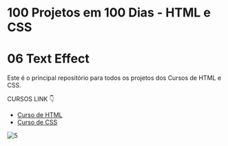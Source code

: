 # 100 Projetos em 100 Dias - HTML e CSS
# 06 Text Effect 
Este é o principal repositório para todos os projetos dos Cursos de HTML e CSS.

CURSOS LINK 👇

-   [Curso de HTML](https://johnpires.com/cursos/html-tutorial/)
-   [Curso de CSS](https://johnpires.com/cursos/css-fundamentos-basicos/)


  ![5](https://user-images.githubusercontent.com/26515702/188921312-179ebfea-42fe-4fbe-a9d9-b51daf4b7700.png)